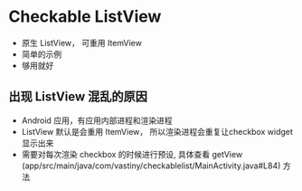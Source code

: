 # Checkable ListView

- 原生 ListView， 可重用 ItemView
- 简单的示例
- 够用就好

## 出现 ListView 混乱的原因
- Android 应用，有应用内部进程和渲染进程
- ListView 默认是会重用 ItemView， 所以渲染进程会重复让checkbox widget 显示出来
- 需要对每次渲染 checkbox 的时候进行预设, 具体查看 getView (app/src/main/java/com/vastiny/checkablelist/MainActivity.java#L84) 方法
